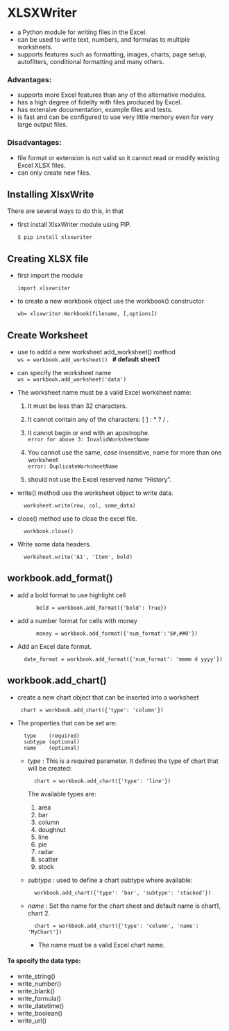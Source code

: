 # **XLSXWriter** 
- a Python module for writing files in the Excel.
- can be used to write text, numbers, and formulas to multiple worksheets.
- supports features such as formatting, images, charts, page setup, autofilters, conditional formatting and many others.
### **Advantages:**
- supports more Excel features than any of the alternative modules.
- has a high degree of fidelity with files produced by Excel.
- has extensive documentation, example files and tests.
- is fast and can be configured to use very little memory even for very large output files.

### **Disadvantages:**
- file format or extension is not valid so it cannot read or modify existing Excel XLSX files.
- can only create new files.

## **Installing XlsxWrite**

There are several ways to do this, in that
- first install XlsxWriter module using PIP.<br>

    `$ pip install xlsxwriter `

 ## **Creating XLSX file**
 - first import the module
 
    `import xlsxwriter`<br>
- to create a new workbook object use the workbook() constructor<br>

    `wb= xlsxwriter.Workbook(filename, [,options])`

 ## **Create Worksheet**
 - use to addd a new worksheet add_worksheet() method<br>
    `ws = workbook.add_worksheet() ` **# default sheet1**
 - can specify the worksheet name <br>
  `ws = workbook.add_worksheet('data')` <br>
- The worksheet name must be a valid Excel worksheet name:<br>
    1) It must be less than 32 characters.
    2) It cannot contain any of the characters: [ ] : * ? / \.
    3) It cannot begin or end with an apostrophe.<br>
    `error for above 3: InvalidWorksheetName`

    4) You cannot use the same, case insensitive, name for more than one worksheet<br>
    `error: DuplicateWorksheetName`
    5) should not use the Excel reserved name “History”.

- write() method use the worksheet object to write data.<br>

        worksheet.write(row, col, some_data)

- close() method use to close the excel file.

        workbook.close()

- Write some data headers.

        worksheet.write('A1', 'Item', bold)

## **workbook.add_format()**
- add a bold format to use highlight cell 

            bold = workbook.add_format({'bold': True})

- add a number format for cells with money

            money = workbook.add_format({'num_format':'$#,##0'})

- Add an Excel date format.

        date_format = workbook.add_format({'num_format': 'mmmm d yyyy'})
## **workbook.add_chart()**
-  create a new chart object that can be inserted into a worksheet

        chart = workbook.add_chart({'type': 'column'})
- The properties that can be set are:

        type    (required)
        subtype (optional)
        name    (optional)

    - _type_ : This is a required parameter. It defines the type of chart that will be created:

            chart = workbook.add_chart({'type': 'line'})

        The available types are:
        1. area
        2. bar
        3. column
        4. doughnut
        5. line
        6. pie
        7. radar
        8. scatter
        9. stock

    - _subtype_ : used to define a chart subtype where available:

            workbook.add_chart({'type': 'bar', 'subtype': 'stacked'})

    - _name_ : Set the name for the chart sheet and default name is chart1, chart 2.

            chart = workbook.add_chart({'type': 'column', 'name': 'MyChart'})
        - The name must be a valid Excel chart name.


#### **To specify the data type:**

- write_string()
- write_number()
- write_blank()
- write_formula()
- write_datetime()
- write_boolean()
- write_url()






